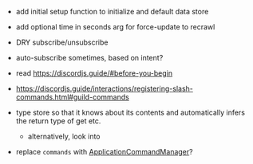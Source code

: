 - add initial setup function to initialize and default data store
- add optional time in seconds arg for force-update to recrawl
- DRY subscribe/unsubscribe
- auto-subscribe sometimes, based on intent?

- read https://discordjs.guide/#before-you-begin
- https://discordjs.guide/interactions/registering-slash-commands.html#guild-commands

- type store so that it knows about its contents and automatically infers the return type of get etc.
  - alternatively, look into
- replace `commands` with [ApplicationCommandManager](https://discord.js.org/#/docs/main/stable/class/ApplicationCommandManager)?
